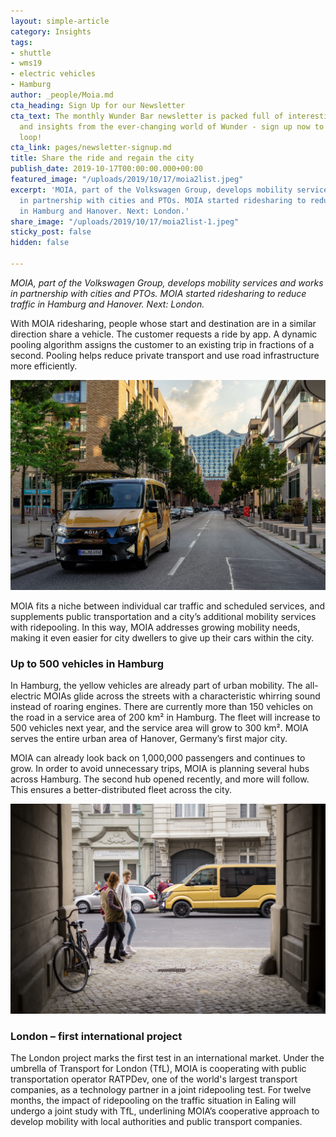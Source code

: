```yaml
---
layout: simple-article
category: Insights
tags:
- shuttle
- wms19
- electric vehicles
- Hamburg
author: _people/Moia.md
cta_heading: Sign Up for our Newsletter
cta_text: The monthly Wunder Bar newsletter is packed full of interesting news, updates
  and insights from the ever-changing world of Wunder - sign up now to stay in the
  loop!
cta_link: pages/newsletter-signup.md
title: Share the ride and regain the city
publish_date: 2019-10-17T00:00:00.000+00:00
featured_image: "/uploads/2019/10/17/moia2list.jpeg"
excerpt: 'MOIA, part of the Volkswagen Group, develops mobility services and works
  in partnership with cities and PTOs. MOIA started ridesharing to reduce traffic
  in Hamburg and Hanover. Next: London.'
share_image: "/uploads/2019/10/17/moia2list-1.jpeg"
sticky_post: false
hidden: false

---
```

_MOIA, part of the Volkswagen Group, develops mobility services and works in partnership with cities and PTOs. MOIA started ridesharing to reduce traffic in Hamburg and Hanover. Next: London._

With MOIA ridesharing, people whose start and destination are in a similar direction share a vehicle. The customer requests a ride by app. A dynamic pooling algorithm assigns the customer to an existing trip in fractions of a second. Pooling helps reduce private transport and use road infrastructure more efficiently.

![](/uploads/2019/10/17/moia2body-1.jpg)

MOIA fits a niche between individual car traffic and scheduled services, and supplements public transportation and a city’s additional mobility services with ridepooling. In this way, MOIA addresses growing mobility needs, making it even easier for city dwellers to give up their cars within the city.

### **Up to 500 vehicles in Hamburg**

In Hamburg, the yellow vehicles are already part of urban mobility. The all-electric MOIAs glide across the streets with a characteristic whirring sound instead of roaring engines. There are currently more than 150 vehicles on the road in a service area of 200 km² in Hamburg. The fleet will increase to 500 vehicles next year, and the service area will grow to 300 km². MOIA serves the entire urban area of Hanover, Germany’s first major city.

MOIA can already look back on 1,000,000 passengers and continues to grow. In order to avoid unnecessary trips, MOIA is planning several hubs across Hamburg. The second hub opened recently, and more will follow. This ensures a better-distributed fleet across the city.

![](/uploads/2019/10/17/moia1-1.jpg)

### **London – first international project**

The London project marks the first test in an international market. Under the umbrella of Transport for London (TfL), MOIA is cooperating with public transportation operator RATPDev, one of the world's largest transport companies, as a technology partner in a joint ridepooling test. For twelve months, the impact of ridepooling on the traffic situation in Ealing will undergo a joint study with TfL, underlining MOIA’s cooperative approach to develop mobility with local authorities and public transport companies.